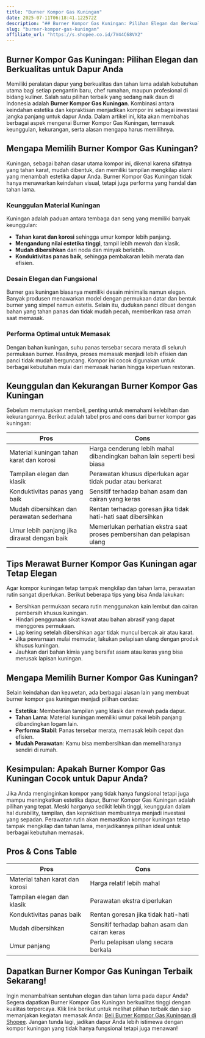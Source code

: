 ```yaml
---
title: "Burner Kompor Gas Kuningan"
date: 2025-07-11T06:18:41.122572Z
description: "## Burner Kompor Gas Kuningan: Pilihan Elegan dan Berkualitas untuk Dapur Anda..."
slug: "burner-kompor-gas-kuningan"
affiliate_url: "https://s.shopee.co.id/7V44C68VX2"
---
```

## Burner Kompor Gas Kuningan: Pilihan Elegan dan Berkualitas untuk Dapur Anda

Memiliki peralatan dapur yang berkualitas dan tahan lama adalah kebutuhan utama bagi setiap pengantin baru, chef rumahan, maupun profesional di bidang kuliner. Salah satu pilihan terbaik yang sedang naik daun di Indonesia adalah **Burner Kompor Gas Kuningan**. Kombinasi antara keindahan estetika dan kepraktisan menjadikan kompor ini sebagai investasi jangka panjang untuk dapur Anda. Dalam artikel ini, kita akan membahas berbagai aspek mengenai Burner Kompor Gas Kuningan, termasuk keunggulan, kekurangan, serta alasan mengapa harus memilihnya.

## Mengapa Memilih Burner Kompor Gas Kuningan?

Kuningan, sebagai bahan dasar utama kompor ini, dikenal karena sifatnya yang tahan karat, mudah dibentuk, dan memiliki tampilan mengkilap alami yang menambah estetika dapur Anda. Burner Kompor Gas Kuningan tidak hanya menawarkan keindahan visual, tetapi juga performa yang handal dan tahan lama.

### Keunggulan Material Kuningan

Kuningan adalah paduan antara tembaga dan seng yang memiliki banyak keunggulan:
- **Tahan karat dan korosi** sehingga umur kompor lebih panjang.
- **Mengandung nilai estetika tinggi**, tampil lebih mewah dan klasik.
- **Mudah dibersihkan** dari noda dan minyak berlebih.
- **Konduktivitas panas baik**, sehingga pembakaran lebih merata dan efisien.

### Desain Elegan dan Fungsional

Burner gas kuningan biasanya memiliki desain minimalis namun elegan. Banyak produsen menawarkan model dengan permukaan datar dan bentuk burner yang simpel namun estetis. Selain itu, dudukan panci dibuat dengan bahan yang tahan panas dan tidak mudah pecah, memberikan rasa aman saat memasak.

### Performa Optimal untuk Memasak

Dengan bahan kuningan, suhu panas tersebar secara merata di seluruh permukaan burner. Hasilnya, proses memasak menjadi lebih efisien dan panci tidak mudah berguncang. Kompor ini cocok digunakan untuk berbagai kebutuhan mulai dari memasak harian hingga keperluan restoran.

## Keunggulan dan Kekurangan Burner Kompor Gas Kuningan

Sebelum memutuskan membeli, penting untuk memahami kelebihan dan kekurangannya. Berikut adalah tabel pros and cons dari burner kompor gas kuningan:

| **Pros** | **Cons** |
|------------|--------------|
| Material kuningan tahan karat dan korosi | Harga cenderung lebih mahal dibandingkan bahan lain seperti besi biasa |
| Tampilan elegan dan klasik | Perawatan khusus diperlukan agar tidak pudar atau berkarat |
| Konduktivitas panas yang baik | Sensitif terhadap bahan asam dan cairan yang keras |
| Mudah dibersihkan dan perawatan sederhana | Rentan terhadap goresan jika tidak hati-hati saat dibersihkan |
| Umur lebih panjang jika dirawat dengan baik | Memerlukan perhatian ekstra saat proses pembersihan dan pelapisan ulang |

## Tips Merawat Burner Kompor Gas Kuningan agar Tetap Elegan

Agar kompor kuningan tetap tampak mengkilap dan tahan lama, perawatan rutin sangat diperlukan. Berikut beberapa tips yang bisa Anda lakukan:

- Bersihkan permukaan secara rutin menggunakan kain lembut dan cairan pembersih khusus kuningan.
- Hindari penggunaan sikat kawat atau bahan abrasif yang dapat menggores permukaan.
- Lap kering setelah dibersihkan agar tidak muncul bercak air atau karat.
- Jika pewarnaan mulai memudar, lakukan pelapisan ulang dengan produk khusus kuningan.
- Jauhkan dari bahan kimia yang bersifat asam atau keras yang bisa merusak lapisan kuningan.

## Mengapa Memilih Burner Kompor Gas Kuningan?

Selain keindahan dan keawetan, ada berbagai alasan lain yang membuat burner kompor gas kuningan menjadi pilihan cerdas:

- **Estetika**: Memberikan tampilan yang klasik dan mewah pada dapur.
- **Tahan Lama**: Material kuningan memiliki umur pakai lebih panjang dibandingkan logam lain.
- **Performa Stabil**: Panas tersebar merata, memasak lebih cepat dan efisien.
- **Mudah Perawatan**: Kamu bisa membersihkan dan memeliharanya sendiri di rumah.

## Kesimpulan: Apakah Burner Kompor Gas Kuningan Cocok untuk Dapur Anda?

Jika Anda menginginkan kompor yang tidak hanya fungsional tetapi juga mampu meningkatkan estetika dapur, Burner Kompor Gas Kuningan adalah pilihan yang tepat. Meski harganya sedikit lebih tinggi, keunggulan dalam hal durability, tampilan, dan kepraktisan membuatnya menjadi investasi yang sepadan. Perawatan rutin akan memastikan kompor kuningan tetap tampak mengkilap dan tahan lama, menjadikannya pilihan ideal untuk berbagai kebutuhan memasak.

## Pros & Cons Table

| **Pros** | **Cons** |
|------------|--------------|
| Material tahan karat dan korosi | Harga relatif lebih mahal |
| Tampilan elegan dan klasik | Perawatan ekstra diperlukan |
| Konduktivitas panas baik | Rentan goresan jika tidak hati-hati |
| Mudah dibersihkan | Sensitif terhadap bahan asam dan cairan keras |
| Umur panjang | Perlu pelapisan ulang secara berkala |

## Dapatkan Burner Kompor Gas Kuningan Terbaik Sekarang!

Ingin menambahkan sentuhan elegan dan tahan lama pada dapur Anda? Segera dapatkan Burner Kompor Gas Kuningan berkualitas tinggi dengan kualitas terpercaya. Klik link berikut untuk melihat pilihan terbaik dan siap memanjakan kegiatan memasak Anda: [Beli Burner Kompor Gas Kuningan di Shopee](https://s.shopee.co.id/7V44C68VX2). Jangan tunda lagi, jadikan dapur Anda lebih istimewa dengan kompor kuningan yang tidak hanya fungsional tetapi juga menawan!